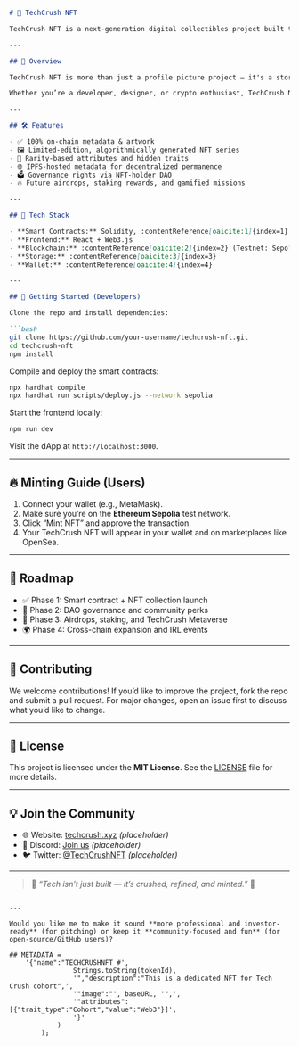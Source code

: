 
````markdown
# 🚀 TechCrush NFT

TechCrush NFT is a next-generation digital collectibles project built to celebrate innovation, creativity, and the power of blockchain technology. Each NFT in the TechCrush collection is a unique piece of digital art representing different milestones, tools, and legends of the tech world — all secured on-chain and verifiable forever.

---

## 🌟 Overview

TechCrush NFT is more than just a profile picture project — it's a story-driven collection designed to grow with the tech community. Holders gain access to exclusive content, early-stage tech drops, DAO voting rights, and special collaborations across the Web3 ecosystem.

Whether you’re a developer, designer, or crypto enthusiast, TechCrush NFTs connect you with the future of technology culture.

---

## 🛠️ Features

- ✅ 100% on-chain metadata & artwork  
- 🖼️ Limited-edition, algorithmically generated NFT series  
- 💎 Rarity-based attributes and hidden traits  
- 🌐 IPFS-hosted metadata for decentralized permanence  
- 🗳️ Governance rights via NFT-holder DAO  
- 🔥 Future airdrops, staking rewards, and gamified missions  

---

## 🔗 Tech Stack

- **Smart Contracts:** Solidity, :contentReference[oaicite:1]{index=1}  
- **Frontend:** React + Web3.js  
- **Blockchain:** :contentReference[oaicite:2]{index=2} (Testnet: Sepolia)  
- **Storage:** :contentReference[oaicite:3]{index=3}  
- **Wallet:** :contentReference[oaicite:4]{index=4}

---

## 🚀 Getting Started (Developers)

Clone the repo and install dependencies:

```bash
git clone https://github.com/your-username/techcrush-nft.git
cd techcrush-nft
npm install
````

Compile and deploy the smart contracts:

```bash
npx hardhat compile
npx hardhat run scripts/deploy.js --network sepolia
```

Start the frontend locally:

```bash
npm run dev
```

Visit the dApp at `http://localhost:3000`.

---

## 🔥 Minting Guide (Users)

1. Connect your wallet (e.g., MetaMask).
2. Make sure you’re on the **Ethereum Sepolia** test network.
3. Click “Mint NFT” and approve the transaction.
4. Your TechCrush NFT will appear in your wallet and on marketplaces like OpenSea.

---

## 📜 Roadmap

* ✅ Phase 1: Smart contract + NFT collection launch
* 🚀 Phase 2: DAO governance and community perks
* 🪩 Phase 3: Airdrops, staking, and TechCrush Metaverse
* 🌍 Phase 4: Cross-chain expansion and IRL events

---

## 🤝 Contributing

We welcome contributions! If you’d like to improve the project, fork the repo and submit a pull request. For major changes, open an issue first to discuss what you’d like to change.

---

## 📄 License

This project is licensed under the **MIT License**. See the [LICENSE](./LICENSE) file for more details.

---

## 💡 Join the Community

* 🌐 Website: [techcrush.xyz](https://techcrush.xyz) *(placeholder)*
* 💬 Discord: [Join us](https://discord.gg/techcrush) *(placeholder)*
* 🐦 Twitter: [@TechCrushNFT](https://twitter.com/TechCrushNFT) *(placeholder)*

---

> 🧠 *“Tech isn’t just built — it’s crushed, refined, and minted.”* 🚀

```

---

Would you like me to make it sound **more professional and investor-ready** (for pitching) or keep it **community-focused and fun** (for open-source/GitHub users)?
```
```
## METADATA = 
    '{"name":"TECHCRUSHNFT #', 
                Strings.toString(tokenId),
                '","description":"This is a dedicated NFT for Tech Crush cohort",',
                '"image":"', baseURL, '",', 
                '"attributes":[{"trait_type":"Cohort","value":"Web3"}]',
                '}'
            )
        );

```
